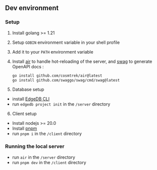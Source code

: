## Dev environment

### Setup

1. Install golang >= 1.21
2. Setup `GOBIN` environment variable in your shell profile
3. Add it to your `PATH` environment variable
4. Install [air](github.com/cosmtrek/air@latest) to handle hot-reloading of the server, and [swag](github.com/swaggo/swag/cmd/swag@latest) to generate OpenAPI docs :

   ```bash
   go install github.com/cosmtrek/air@latest
   go install github.com/swaggo/swag/cmd/swag@latest
   ```
5. Database setup
  - install [EdgeDB CLI](https://www.edgedb.com/docs/intro/cli)
  - run `edgedb project init` in the `/server` directory

6. Client setup
- Install nodejs >= 20.0
- Install [pnpm](https://pnpm.io/installation)
- run `pnpm i` in the `/client` directory

### Running the local server

- run `air` in the `/server` directory
- run `pnpm dev` in the `/client` directory
